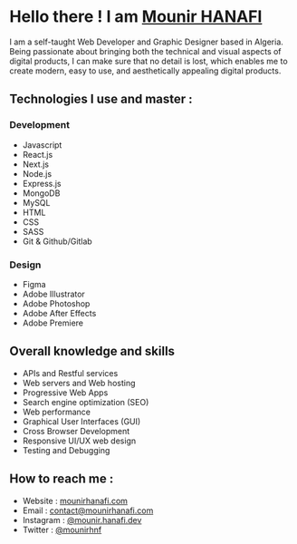 # Hello there ! I am [Mounir HANAFI](https://mounirhanafi.com)
I am a self-taught Web Developer and Graphic Designer based in Algeria.
Being passionate about bringing both the technical and visual aspects of digital products, I can make sure that no detail is lost, which enables me to create modern, easy to use, and aesthetically appealing digital products.
## Technologies I use and master :
### Development
* Javascript
* React.js
* Next.js
* Node.js
* Express.js
* MongoDB
* MySQL
* HTML
* CSS
* SASS
* Git & Github/Gitlab
### Design
* Figma
* Adobe Illustrator
* Adobe Photoshop
* Adobe After Effects
* Adobe Premiere
## Overall knowledge and skills
* APIs and Restful services
* Web servers and Web hosting
* Progressive Web Apps
* Search engine optimization (SEO)
* Web performance
* Graphical User Interfaces (GUI)
* Cross Browser Development
* Responsive UI/UX web design
* Testing and Debugging
## How to reach me :
* Website : [mounirhanafi.com](https://mounirhanafi.com)
* Email : contact@mounirhanafi.com
* Instagram : [@mounir.hanafi.dev](https://instagram.com/mounir.hanafi.dev)
* Twitter : [@mounirhnf](https://twitter.com/mounirhnf)
